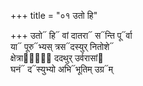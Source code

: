 +++
title = "०१ उतो हि"

+++
उतो᳓ हि᳓ वां दातरा᳓ स᳓न्ति पू᳓र्वा  
या᳓ पूरु᳓भ्यस् त्रस᳓दस्युर् नितोशे᳓  
क्षेत्रासां᳐᳓ ददथुर् उर्वरासां᳓  
घनं᳓ द᳓स्युभ्यो अभि᳓भूतिम् उग्र᳓म्